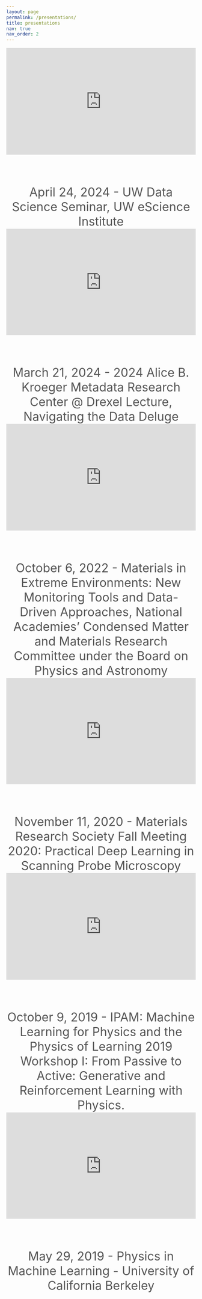 ```yaml
---
layout: page
permalink: /presentations/
title: presentations
nav: true
nav_order: 2
---
```


<style>
    .video-container {
        position: relative;
        width: 100%;
        padding-bottom: 56.25%; /* 16:9 aspect ratio */
        height: 0;
        overflow: hidden;
    }

    .video-container iframe {
        position: absolute;
        top: 0;
        left: 0;
        width: 100%;
        height: 100%;
        border: 0;
    }

    .caption {
        text-align: center;
        font-size: 24pt;
        color: #555;
        margin-top: 60pt;
    }
</style>

<div class="video-container">
    <iframe src="https://www.youtube.com/embed/_9laZzCzkXQ" title="UW Data Science Seminar 04/24: Joshua C. Agar" 
        allow="accelerometer; autoplay; clipboard-write; encrypted-media; gyroscope; picture-in-picture; web-share" 
        referrerpolicy="strict-origin-when-cross-origin" allowfullscreen></iframe>
</div>
<div class="caption">
    April 24, 2024 - UW Data Science Seminar, UW eScience Institute
</div>

<div class="video-container">
    <iframe src="https://www.youtube.com/embed/ULpxnhMn-II" title="2024 Alice B. Kroeger Metadata Research Center @ Drexel Lecture Navigating the Data Deluge" 
        allow="accelerometer; autoplay; clipboard-write; encrypted-media; gyroscope; picture-in-picture; web-share" 
        referrerpolicy="strict-origin-when-cross-origin" allowfullscreen></iframe>
</div>
<div class="caption">
    March 21, 2024 - 2024 Alice B. Kroeger Metadata Research Center @ Drexel Lecture, Navigating the Data Deluge
</div>

<div class="video-container">
    <iframe src="https://www.youtube.com/embed/rCoDPdLomKQ" title="Codesign of Parsimonious Machine Learning for High Velocity Materials Microscopy on the Edge" 
        allow="accelerometer; autoplay; clipboard-write; encrypted-media; gyroscope; picture-in-picture; web-share" 
        referrerpolicy="strict-origin-when-cross-origin" allowfullscreen></iframe>
</div>
<div class="caption">
    October 6, 2022 - Materials in Extreme Environments: New Monitoring Tools and Data-Driven Approaches, National Academies’ Condensed Matter and Materials Research Committee under the Board on Physics and Astronomy
</div>

<div class="video-container">
    <iframe src="https://www.youtube.com/embed/Bd8pru20UyA" title="Practical Deep Learning in Scanning Probe Microscopy" 
        allow="accelerometer; autoplay; clipboard-write; encrypted-media; gyroscope; picture-in-picture; web-share" 
        referrerpolicy="strict-origin-when-cross-origin" allowfullscreen></iframe>
</div>
<div class="caption">
    November 11, 2020 - Materials Research Society Fall Meeting 2020: Practical Deep Learning in Scanning Probe Microscopy
</div>


<div class="video-container">
    <iframe src="https://www.youtube.com/embed/Gxf6Tb-b2AA" title="Joshua Agar: Automatic Feature Extraction from Hyperspectral Imagery using Deep Recurrent Neural Network" 
        allow="accelerometer; autoplay; clipboard-write; encrypted-media; gyroscope; picture-in-picture; web-share" 
        referrerpolicy="strict-origin-when-cross-origin" allowfullscreen></iframe>
</div>
<div class="caption">
    October 9, 2019 - IPAM: Machine Learning for Physics and the Physics of Learning 2019 Workshop I: From Passive to Active: Generative and Reinforcement Learning with Physics.
</div>

<div class="video-container">
    <iframe src="https://www.youtube.com/embed/sP4KxuFBWZ4" title="1.18 - Agar - Deducing Inference from Hyperspectral Imaging of Materials" 
        allow="accelerometer; autoplay; clipboard-write; encrypted-media; gyroscope; picture-in-picture; web-share" 
        referrerpolicy="strict-origin-when-cross-origin" allowfullscreen></iframe>
</div>
<div class="caption">
    May 29, 2019 - Physics in Machine Learning - University of California Berkeley
</div>
